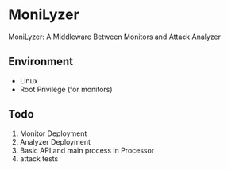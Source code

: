 # MoniLyzer

MoniLyzer: A Middleware Between Monitors and Attack Analyzer

## Environment

- Linux
- Root Privilege (for monitors)

## Todo

1. Monitor Deployment
2. Analyzer Deployment
3. Basic API and main process in Processor
4. attack tests
